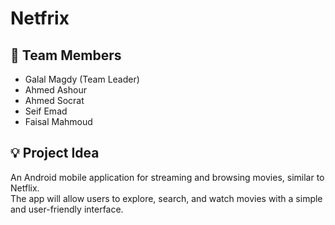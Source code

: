 # Netfrix

## 👥 Team Members
- Galal Magdy (Team Leader)  
- Ahmed Ashour  
- Ahmed Socrat  
- Seif Emad  
- Faisal Mahmoud  

## 💡 Project Idea
An Android mobile application for streaming and browsing movies, similar to Netflix.  
The app will allow users to explore, search, and watch movies with a simple and user-friendly interface.

